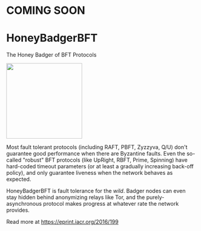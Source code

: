 COMING SOON
==

# HoneyBadgerBFT
The Honey Badger of BFT Protocols


<img width=200 src="http://i.imgur.com/wqzdYl4.png"/>

Most fault tolerant protocols (including RAFT, PBFT, Zyzzyva, Q/U) don't guarantee good performance when there are Byzantine faults.
Even the so-called "robust" BFT protocols (like UpRight, RBFT, Prime, Spinning) have hard-coded timeout parameters (or at least a gradually increasing back-off policy), and only guarantee liveness when the network behaves as expected.

HoneyBadgerBFT is fault tolerance for the *wild*. Badger nodes can even stay hidden behind anonymizing relays like Tor, and the purely-asynchronous protocol makes progress at whatever rate the network provides.

Read more at https://eprint.iacr.org/2016/199

